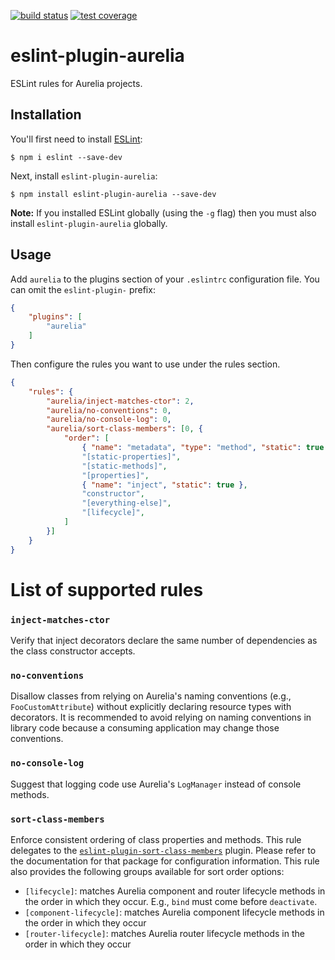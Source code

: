[![build status][travis-image]][travis-url]
[![test coverage][coveralls-image]][coveralls-url]

# eslint-plugin-aurelia

ESLint rules for Aurelia projects.

## Installation

You'll first need to install [ESLint](http://eslint.org):

```
$ npm i eslint --save-dev
```

Next, install `eslint-plugin-aurelia`:

```
$ npm install eslint-plugin-aurelia --save-dev
```

**Note:** If you installed ESLint globally (using the `-g` flag) then you must also install `eslint-plugin-aurelia` globally.

## Usage

Add `aurelia` to the plugins section of your `.eslintrc` configuration file. You can omit the `eslint-plugin-` prefix:

```json
{
    "plugins": [
        "aurelia"
    ]
}
```


Then configure the rules you want to use under the rules section.

```json
{
    "rules": {
        "aurelia/inject-matches-ctor": 2,
        "aurelia/no-conventions": 0,
        "aurelia/no-console-log": 0,
        "aurelia/sort-class-members": [0, {
            "order": [
                { "name": "metadata", "type": "method", "static": true },
                "[static-properties]",
                "[static-methods]",
                "[properties]",
                { "name": "inject", "static": true },
                "constructor",
                "[everything-else]",
                "[lifecycle]",
            ]
        }]
    }
}
```

# List of supported rules

### `inject-matches-ctor`
Verify that inject decorators declare the same number of dependencies as the class constructor accepts.

### `no-conventions`
Disallow classes from relying on Aurelia's naming conventions (e.g., `FooCustomAttribute`) without explicitly declaring resource types with decorators. It is recommended to avoid relying on naming conventions in library code because a consuming application may change those conventions.

### `no-console-log`
Suggest that logging code use Aurelia's `LogManager` instead of console methods.

### `sort-class-members`
Enforce consistent ordering of class properties and methods.
This rule delegates to the [`eslint-plugin-sort-class-members`](https://github.com/bryanrsmith/eslint-plugin-sort-class-members) plugin. Please refer to the documentation for that package for configuration information.
This rule also provides the following groups available for sort order options:

* `[lifecycle]`: matches Aurelia component and router lifecycle methods in the order in which they occur. E.g., `bind` must come before `deactivate`.
* `[component-lifecycle]`: matches Aurelia component lifecycle methods in the order in which they occur
* `[router-lifecycle]`: matches Aurelia router lifecycle methods in the order in which they occur

[travis-image]: https://img.shields.io/travis/bryanrsmith/eslint-plugin-aurelia/master.svg?style=flat-square
[travis-url]: https://travis-ci.org/bryanrsmith/eslint-plugin-aurelia
[coveralls-image]: https://img.shields.io/coveralls/bryanrsmith/eslint-plugin-aurelia/master.svg?style=flat-square
[coveralls-url]: https://coveralls.io/github/bryanrsmith/eslint-plugin-aurelia?branch=master
